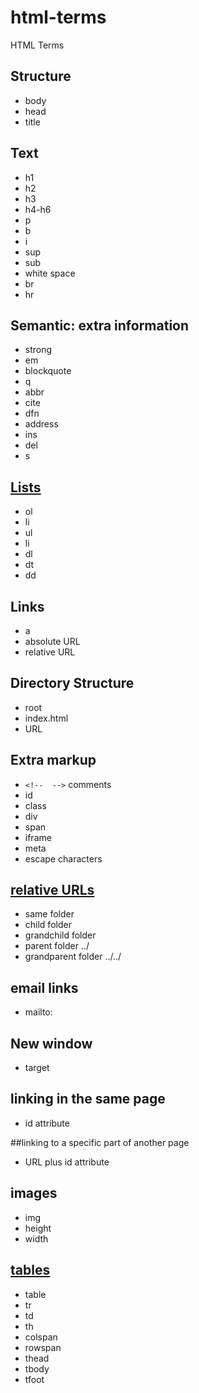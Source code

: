 # html-terms
HTML Terms

## Structure
* body 
* head
* title

## Text
* h1
* h2
* h3
* h4-h6
* p
* b
* i
* sup
* sub
* white space
* br
* hr

## Semantic: extra information
* strong
* em
* blockquote
* q
* abbr
* cite
* dfn
* address
* ins
* del
* s

## [Lists](https://www.khanacademy.org/computing/computer-programming/html-css/intro-to-html/p/html-lists)
* ol
* li
* ul
* li
* dl
* dt
* dd

## Links
* a
* absolute URL
* relative URL

## Directory Structure
* root
* index.html
* URL

## Extra markup
* ```<!--  -->``` comments
* id
* class
* div
* span
* iframe
* meta
* escape characters

## [relative URLs](https://kb.iu.edu/d/abwp)
* same folder
* child folder
* grandchild folder
* parent folder ../
* grandparent folder ../../

## email links
* mailto:

## New window
* target

## linking in the same page
* id attribute

##linking to a specific part of another page
* URL plus id attribute

## images
* img
* height
* width

## [tables](http://www.quackit.com/html/html_table_tutorial.cfm)
* table
* tr
* td
* th
* colspan
* rowspan
* thead
* tbody
* tfoot
